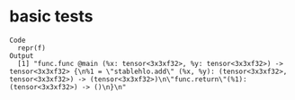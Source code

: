 # basic tests

    Code
      repr(f)
    Output
      [1] "func.func @main (%x: tensor<3x3xf32>, %y: tensor<3x3xf32>) -> tensor<3x3xf32> {\n%1 = \"stablehlo.add\" (%x, %y): (tensor<3x3xf32>, tensor<3x3xf32>) -> (tensor<3x3xf32>)\n\"func.return\"(%1): (tensor<3x3xf32>) -> ()\n}\n"

